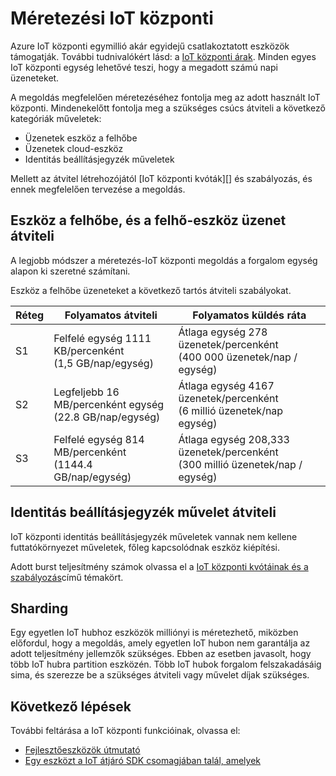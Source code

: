 <properties
 pageTitle="Azure IoT központi méretezés |} Microsoft Azure"
 description="Ha át kívánja méretezni Azure IoT központi ismerteti."
 services="iot-hub"
 documentationCenter=""
 authors="fsautomata"
 manager="timlt"
 editor=""/>

<tags
 ms.service="iot-hub"
 ms.devlang="na"
 ms.topic="article"
 ms.tgt_pltfrm="na"
 ms.workload="na"
 ms.date="09/19/2016"
 ms.author="elioda"/>

# <a name="scaling-iot-hub"></a>Méretezési IoT központi

Azure IoT központi egymillió akár egyidejű csatlakoztatott eszközök támogatják. További tudnivalókért lásd: a [IoT központi árak][lnk-pricing]. Minden egyes IoT központi egység lehetővé teszi, hogy a megadott számú napi üzeneteket.

A megoldás megfelelően méretezéséhez fontolja meg az adott használt IoT központi. Mindenekelőtt fontolja meg a szükséges csúcs átviteli a következő kategóriák műveletek:

* Üzenetek eszköz a felhőbe
* Üzenetek cloud-eszköz
* Identitás beállításjegyzék műveletek

Mellett az átvitel létrehozójától [IoT központi kvóták][] és szabályozás, és ennek megfelelően tervezése a megoldás.

## <a name="device-to-cloud-and-cloud-to-device-message-throughput"></a>Eszköz a felhőbe, és a felhő-eszköz üzenet átviteli

A legjobb módszer a méretezés-IoT központi megoldás a forgalom egység alapon ki szeretné számítani.

Eszköz a felhőbe üzeneteket a következő tartós átviteli szabályokat.

| Réteg | Folyamatos átviteli | Folyamatos küldés ráta |
| ---- | -------------------- | ------------------- |
| S1 | Felfelé egység 1111 KB/percenként<br/>(1,5 GB/nap/egység) | Átlaga egység 278 üzenetek/percenként<br/>(400 000 üzenetek/nap / egység) |
| S2 | Legfeljebb 16 MB/percenként egység<br/>(22.8 GB/nap/egység) | Átlaga egység 4167 üzenetek/percenként<br/>(6 millió üzenetek/nap egység) |
| S3 | Felfelé egység 814 MB/percenként<br/>(1144.4 GB/nap/egység) | Átlaga egység 208,333 üzenetek/percenként<br/>(300 millió üzenetek/nap / egység) |

## <a name="identity-registry-operation-throughput"></a>Identitás beállításjegyzék művelet átviteli

IoT központi identitás beállításjegyzék műveletek vannak nem kellene futtatókörnyezet műveletek, főleg kapcsolódnak eszköz kiépítési.

Adott burst teljesítmény számok olvassa el a [IoT központi kvótáinak és a szabályozás][]című témakört.

## <a name="sharding"></a>Sharding

Egy egyetlen IoT hubhoz eszközök milliónyi is méretezhető, miközben előfordul, hogy a megoldás, amely egyetlen IoT hubon nem garantálja az adott teljesítmény jellemzők szükséges. Ebben az esetben javasolt, hogy több IoT hubra partition eszközén. Több IoT hubok forgalom felszakadásáig sima, és szerezze be a szükséges átviteli vagy művelet díjak szükséges.

## <a name="next-steps"></a>Következő lépések

További feltárása a IoT központi funkcióinak, olvassa el:

- [Fejlesztőeszközök útmutató][lnk-devguide]
- [Egy eszközt a IoT átjáró SDK csomagjában talál, amelyek][lnk-gateway]

[lnk-pricing]: https://azure.microsoft.com/pricing/details/iot-hub
[IoT központi kvótáinak és a szabályozás]: iot-hub-devguide-quotas-throttling.md

[lnk-devguide]: iot-hub-devguide.md
[lnk-gateway]: iot-hub-linux-gateway-sdk-simulated-device.md
